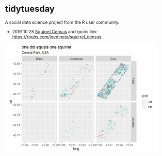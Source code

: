 # tidytuesday
A social data science project from the R user community.

* 2019 10 28 [Squirrel Census](/squirrel_census/squirrel_census.md) and rpubs link: https://rpubs.com/joedinoto/squirrel_census

![squirrel data](/squirrel_census_files/squirrel_census_files/figure-html/unnamed-chunk-9-1.png)
